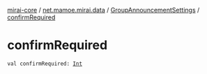 [mirai-core](../../index.md) / [net.mamoe.mirai.data](../index.md) / [GroupAnnouncementSettings](index.md) / [confirmRequired](./confirm-required.md)

# confirmRequired

`val confirmRequired: `[`Int`](https://kotlinlang.org/api/latest/jvm/stdlib/kotlin/-int/index.html)